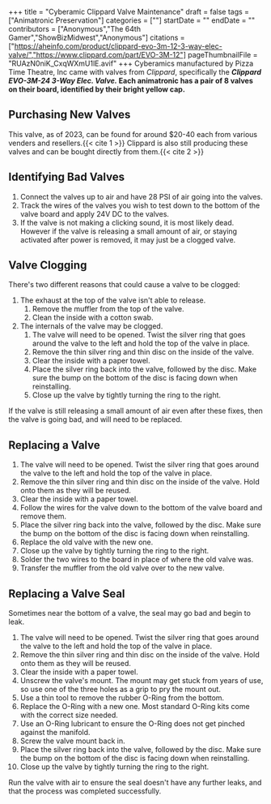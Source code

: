 +++
title = "Cyberamic Clippard Valve Maintenance"
draft = false
tags = ["Animatronic Preservation"]
categories = [""]
startDate = ""
endDate = ""
contributors = ["Anonymous","The 64th Gamer","ShowBizMidwest","Anonymous"]
citations = ["https://aheinfo.com/product/clippard-evo-3m-12-3-way-elec-valve/","https://www.clippard.com/part/EVO-3M-12"]
pageThumbnailFile = "RUAzN0niK_CxqWXmU1lE.avif"
+++
Cyberamics manufactured by Pizza Time Theatre, Inc came with valves from *Clippard*, specifically the ***Clippard EVO-3M-24 3-Way Elec. Valve.* Each animatronic has a pair of 8 valves on their board, identified by their bright yellow cap.**

## Purchasing New Valves

This valve, as of 2023, can be found for around $20-40 each from various venders and resellers.{{< cite 1 >}} Clippard is also still producing these valves and can be bought directly from them.{{< cite 2 >}}

## Identifying Bad Valves

1.  Connect the valves up to air and have 28 PSI of air going into the valves.
2.  Track the wires of the valves you wish to test down to the bottom of the valve board and apply 24V DC to the valves.
3.  If the valve is not making a clicking sound, it is most likely dead. However if the valve is releasing a small amount of air, or staying activated after power is removed, it may just be a clogged valve.

## Valve Clogging

There's two different reasons that could cause a valve to be clogged:

1.  The exhaust at the top of the valve isn't able to release.
    1.  Remove the muffler from the top of the valve.
    2.  Clean the inside with a cotton swab.
2.  The internals of the valve may be clogged.
    1.  The valve will need to be opened. Twist the silver ring that goes around the valve to the left and hold the top of the valve in place.
    2.  Remove the thin silver ring and thin disc on the inside of the valve.
    3.  Clear the inside with a paper towel.
    4.  Place the silver ring back into the valve, followed by the disc. Make sure the bump on the bottom of the disc is facing down when reinstalling.
    5.  Close up the valve by tightly turning the ring to the right.

If the valve is still releasing a small amount of air even after these fixes, then the valve is going bad, and will need to be replaced.

## Replacing a Valve

1.  The valve will need to be opened. Twist the silver ring that goes around the valve to the left and hold the top of the valve in place.
2.  Remove the thin silver ring and thin disc on the inside of the valve. Hold onto them as they will be reused.
3.  Clear the inside with a paper towel.
4.  Follow the wires for the valve down to the bottom of the valve board and remove them.
5.  Place the silver ring back into the valve, followed by the disc. Make sure the bump on the bottom of the disc is facing down when reinstalling.
6.  Replace the old valve with the new one.
7.  Close up the valve by tightly turning the ring to the right.
8.  Solder the two wires to the board in place of where the old valve was.
9.  Transfer the muffler from the old valve over to the new valve.

## Replacing a Valve Seal

Sometimes near the bottom of a valve, the seal may go bad and begin to leak.

1.  The valve will need to be opened. Twist the silver ring that goes around the valve to the left and hold the top of the valve in place.
2.  Remove the thin silver ring and thin disc on the inside of the valve. Hold onto them as they will be reused.
3.  Clear the inside with a paper towel.
4.  Unscrew the valve's mount. The mount may get stuck from years of use, so use one of the three holes as a grip to pry the mount out.
5.  Use a thin tool to remove the rubber O-Ring from the bottom.
6.  Replace the O-Ring with a new one. Most standard O-Ring kits come with the correct size needed.
7.  Use an O-Ring lubricant to ensure the O-Ring does not get pinched against the manifold.
8.  Screw the valve mount back in.
9.  Place the silver ring back into the valve, followed by the disc. Make sure the bump on the bottom of the disc is facing down when reinstalling.
10. Close up the valve by tightly turning the ring to the right.

Run the valve with air to ensure the seal doesn't have any further leaks, and that the process was completed successfully.
